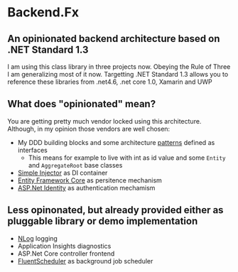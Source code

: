# Backend.Fx 
## An opinionated backend architecture based on .NET Standard 1.3
I am using this class library in three projects now. Obeying the Rule of Three I am generalizing most of it now. Targetting .NET Standard 1.3 allows you to reference these libraries from .net4.6, .net core 1.0, Xamarin and UWP

## What does "opinionated" mean?
You are getting pretty much vendor locked using this architecture. Although, in my opinion those vendors are well chosen:

- My DDD building blocks and some architecture [patterns](https://github.com/marcwittke/Backend.Fx/tree/master/src/Backend.Fx/Patterns) defined as interfaces
  - This means for example to live with int as id value and some ```Entity``` and ```AggregateRoot``` base classes
- [Simple Injector](https://github.com/simpleinjector/SimpleInjector) as DI container
- [Entity Framework Core](https://github.com/aspnet/EntityFramework) as persitence mechanism
- [ASP.Net Identity](https://github.com/aspnet/Identity) as authentication mechamism

## Less opinonated, but already provided either as pluggable library or demo implementation
- [NLog](https://github.com/NLog/NLog) logging
- Application Insights diagnostics
- ASP.Net Core controller frontend
- [FluentScheduler](https://github.com/fluentscheduler/FluentScheduler) as background job scheduler
